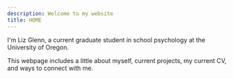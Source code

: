 ```yaml
---
description: Welcome to my website
title: HOME
---
```


I'm Liz Glenn, a current graduate student in school psychology at the University of Oregon. 

This webpage includes a little about myself, current projects, my current CV, and ways to connect with me. 